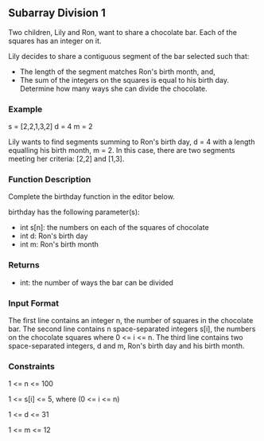 ## Subarray Division 1
Two children, Lily and Ron, want to share a chocolate bar. Each of the squares has an integer on it.

Lily decides to share a contiguous segment of the bar selected such that:

- The length of the segment matches Ron's birth month, and,
- The sum of the integers on the squares is equal to his birth day.
Determine how many ways she can divide the chocolate.

### Example
s = [2,2,1,3,2]
d = 4
m = 2

Lily wants to find segments summing to Ron's birth day, d = 4 with a length equalling his birth month, m = 2. In this case, there are two segments meeting her criteria: 
[2,2] and [1,3].

### Function Description

Complete the birthday function in the editor below.

birthday has the following parameter(s):

- int s[n]: the numbers on each of the squares of chocolate
- int d: Ron's birth day
- int m: Ron's birth month

### Returns
- int: the number of ways the bar can be divided

### Input Format

The first line contains an integer n, the number of squares in the chocolate bar.
The second line contains n space-separated integers s[i], the numbers on the chocolate squares where 0 <= i <= n.
The third line contains two space-separated integers, d and m, Ron's birth day and his birth month.

### Constraints
1 <= n <= 100

1 <= s[i] <= 5, where (0 <= i <= n)

1 <= d <= 31

1 <= m <= 12
